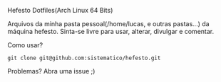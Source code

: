 Hefesto Dotfiles(Arch Linux 64 Bits)

Arquivos da minha pasta pessoal(/home/lucas, e outras pastas...) da máquina hefesto.
Sinta-se livre para usar, alterar, divulgar e comentar.

Como usar?
    
    git clone git@github.com:sistematico/hefesto.git

Problemas? Abra uma issue ;)
